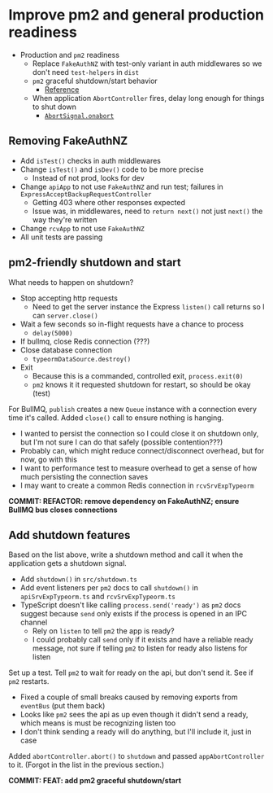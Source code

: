 # Improve pm2 and general production readiness

-  Production and `pm2` readiness
   -  Replace `FakeAuthNZ` with test-only variant in auth middlewares so we don't need `test-helpers` in `dist`
   -  `pm2` graceful shutdown/start behavior
      -  [Reference](https://pm2.keymetrics.io/docs/usage/signals-clean-restart/)
   -  When application `AbortController` fires, delay long enough for things to shut down
      -  [`AbortSignal.onabort`](https://nodejs.org/api/globals.html#event-abort)

## Removing FakeAuthNZ

-  Add `isTest()` checks in auth middlewares
-  Change `isTest()` and `isDev()` code to be more precise
   -  Instead of not prod, looks for dev
-  Change `apiApp` to not use `FakeAuthNZ` and run test; failures in `ExpressAcceptBackupRequestController`
   -  Getting 403 where other responses expected
   -  Issue was, in middlewares, need to `return next()` not just `next()` the way they're written
-  Change `rcvApp` to not use `FakeAuthNZ`
-  All unit tests are passing

## pm2-friendly shutdown and start

What needs to happen on shutdown?

-  Stop accepting http requests
   -  Need to get the server instance the Express `listen()` call returns so I can `server.close()`
-  Wait a few seconds so in-flight requests have a chance to process
   -  `delay(5000)`
-  If bullmq, close Redis connection (???)
-  Close database connection
   -  `typeormDataSource.destroy()`
-  Exit
   -  Because this is a commanded, controlled exit, `process.exit(0)`
   -  `pm2` knows it it requested shutdown for restart, so should be okay (test)

For BullMQ, `publish` creates a new `Queue` instance with a connection every time it's called. Added `close()` call to ensure nothing is hanging.

-  I wanted to persist the connection so I could close it on shutdown only, but I'm not sure I can do that safely (possible contention???)
-  Probably can, which might reduce connect/disconnect overhead, but for now, go with this
-  I want to performance test to measure overhead to get a sense of how much persisting the connection saves
-  I may want to create a common Redis connection in `rcvSrvExpTypeorm`

**COMMIT: REFACTOR: remove dependency on FakeAuthNZ; ensure BullMQ bus closes connections**

## Add shutdown features

Based on the list above, write a shutdown method and call it when the application gets a shutdown signal.

-  Add `shutdown()` in `src/shutdown.ts`
-  Add event listeners per `pm2` docs to call `shutdown()` in `apiSrvExpTypeorm.ts` and `rcvSrvExpTypeorm.ts`
-  TypeScript doesn't like calling `process.send('ready')` as `pm2` docs suggest because `send` only exists if the process is opened in an IPC channel
   -  Rely on `listen` to tell `pm2` the app is ready?
   -  I could probably call `send` only if it exists and have a reliable ready message, not sure if telling `pm2` to listen for ready also listens for listen

Set up a test. Tell `pm2` to wait for ready on the api, but don't send it. See if `pm2` restarts.

-  Fixed a couple of small breaks caused by removing exports from `eventBus` (put them back)
-  Looks like `pm2` sees the api as up even though it didn't send a ready, which means is must be recognizing listen too
-  I don't think sending a ready will do anything, but I'll include it, just in case

Added `abortController.abort()` to `shutdown` and passed `appAbortController` to it. (Forgot in the list in the previous section.)

**COMMIT: FEAT: add pm2 graceful shutdown/start**

